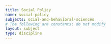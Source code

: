 ```yaml
---
title: Social Policy
name: social-policy
subjects: ocial-and-behavioral-sciences
# The following are constants: do not modify
layout: subject
type: discipline
---
```

